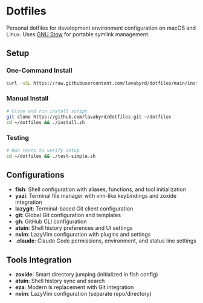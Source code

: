 # Dotfiles

Personal dotfiles for development environment configuration on macOS and Linux. Uses [GNU Stow](https://www.gnu.org/software/stow/) for portable symlink management.

## Setup

### One-Command Install
```bash
curl -sSL https://raw.githubusercontent.com/lavabyrd/dotfiles/main/install.sh | bash
```

### Manual Install
```bash
# Clone and run install script
git clone https://github.com/lavabyrd/dotfiles.git ~/dotfiles
cd ~/dotfiles && ./install.sh
```

### Testing
```bash
# Run tests to verify setup
cd ~/dotfiles && ./test-simple.sh
```

## Configurations

- **fish**: Shell configuration with aliases, functions, and tool initialization
- **yazi**: Terminal file manager with vim-like keybindings and zoxide integration
- **lazygit**: Terminal-based Git client configuration
- **git**: Global Git configuration and templates
- **gh**: GitHub CLI configuration
- **atuin**: Shell history preferences and UI settings
- **nvim**: LazyVim configuration with plugins and settings
- **.claude**: Claude Code permissions, environment, and status line settings

## Tools Integration

- **zoxide**: Smart directory jumping (initialized in fish config)
- **atuin**: Shell history sync and search
- **eza**: Modern ls replacement with Git integration
- **nvim**: LazyVim configuration (separate repo/directory)

